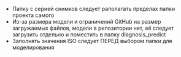 - Папку с серией снимков следует раполагать пределах папки проекта самого
- Из-за размера модели и ограничений GitHub на размер загружаемых файлов, модели в репозитории нет, её следует загрузить отдельно и поместить в папку diagnosis_predict
- Заполнять значения ISO следует ПЕРЕД выбором папки для моделирования
